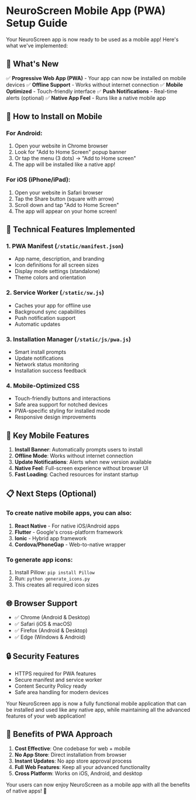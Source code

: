 # NeuroScreen Mobile App (PWA) Setup Guide

Your NeuroScreen app is now ready to be used as a mobile app! Here's what we've implemented:

## 🚀 What's New

✅ **Progressive Web App (PWA)** - Your app can now be installed on mobile devices
✅ **Offline Support** - Works without internet connection
✅ **Mobile Optimized** - Touch-friendly interface
✅ **Push Notifications** - Real-time alerts (optional)
✅ **Native App Feel** - Runs like a native mobile app

## 📱 How to Install on Mobile

### For Android:
1. Open your website in Chrome browser
2. Look for "Add to Home Screen" popup banner
3. Or tap the menu (3 dots) → "Add to Home screen"
4. The app will be installed like a native app!

### For iOS (iPhone/iPad):
1. Open your website in Safari browser
2. Tap the Share button (square with arrow)
3. Scroll down and tap "Add to Home Screen"
4. The app will appear on your home screen!

## 🔧 Technical Features Implemented

### 1. PWA Manifest (`/static/manifest.json`)
- App name, description, and branding
- Icon definitions for all screen sizes
- Display mode settings (standalone)
- Theme colors and orientation

### 2. Service Worker (`/static/sw.js`)
- Caches your app for offline use
- Background sync capabilities
- Push notification support
- Automatic updates

### 3. Installation Manager (`/static/js/pwa.js`)
- Smart install prompts
- Update notifications
- Network status monitoring
- Installation success feedback

### 4. Mobile-Optimized CSS
- Touch-friendly buttons and interactions
- Safe area support for notched devices
- PWA-specific styling for installed mode
- Responsive design improvements

## 🎯 Key Mobile Features

1. **Install Banner**: Automatically prompts users to install
2. **Offline Mode**: Works without internet connection
3. **Update Notifications**: Alerts when new version available
4. **Native Feel**: Full-screen experience without browser UI
5. **Fast Loading**: Cached resources for instant startup

## 📋 Next Steps (Optional)

### To create native mobile apps, you can also:

1. **React Native** - For native iOS/Android apps
2. **Flutter** - Google's cross-platform framework
3. **Ionic** - Hybrid app framework
4. **Cordova/PhoneGap** - Web-to-native wrapper

### To generate app icons:
1. Install Pillow: `pip install Pillow`
2. Run: `python generate_icons.py`
3. This creates all required icon sizes

## 🌐 Browser Support

- ✅ Chrome (Android & Desktop)
- ✅ Safari (iOS & macOS)
- ✅ Firefox (Android & Desktop)
- ✅ Edge (Windows & Android)

## 🔒 Security Features

- HTTPS required for PWA features
- Secure manifest and service worker
- Content Security Policy ready
- Safe area handling for modern devices

Your NeuroScreen app is now a fully functional mobile application that can be installed and used like any native app, while maintaining all the advanced features of your web application!

## 🎉 Benefits of PWA Approach

1. **Cost Effective**: One codebase for web + mobile
2. **No App Store**: Direct installation from browser
3. **Instant Updates**: No app store approval process
4. **Full Web Features**: Keep all your advanced functionality
5. **Cross Platform**: Works on iOS, Android, and desktop

Your users can now enjoy NeuroScreen as a mobile app with all the benefits of native apps! 📱